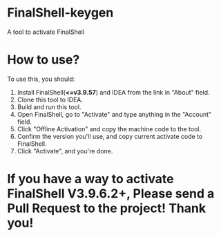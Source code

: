 # FinalShell-keygen
A tool to activate FinalShell

# How to use?
To use this, you should:  
1. Install FinalShell(**<=v3.9.57**) and IDEA from the link in "About" field.
2. Clone this tool to IDEA.
3. Build and run this tool.
4. Open FinalShell, go to "Activate" and type anything in the "Account" field.
5. Click "Offline Activation" and copy the machine code to the tool.
6. Confirm the version you'll use, and copy current activate code to FinalShell.
7. Click "Activate", and you're done.

# If you have a way to activate FinalShell V3.9.6.2+, Please send a Pull Request to the project! Thank you!
